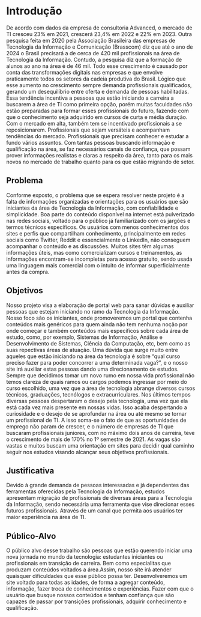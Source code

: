 # Introdução

De acordo com dados da empresa de consultoria Advanced, o mercado de TI cresceu 23% em 2021, crescerá 23,4% em 2022 e 22% em 2023. Outra pesquisa feita em 2020 pela Associação Brasileira das empresas de Tecnologia da Informação e Comunicação (Brasscom) diz que até o ano de 2024 o Brasil precisará a de cerca de 420 mil profissionais na área de Tecnologia da Informação. Contudo, a pesquisa diz que a formação de alunos ao ano na área é de 46 mil. Todo esse crescimento é causado por conta das transformações digitais nas empresas e que envolve praticamente todos os setores da cadeia produtiva do Brasil. Lógico que esse aumento no crescimento sempre demanda profissionais qualificados, gerando um desequilíbrio entre oferta e demanda de pessoas habilitadas.
Essa tendência incentiva a pessoas que estão iniciando a carreira a buscarem a área de TI como primeira opção, porém muitas faculdades não estão preparadas para formar esses profissionais do futuro, fazendo com que o conhecimento seja adquirido em cursos de curta e média duração. Com o mercado em alta, também tem se incentivado profissionais a se reposicionarem. Profissionais que sejam versáteis e acompanham tendências do mercado. Profissionais que precisam conhecer e estudar a fundo vários assuntos.
Com tantas pessoas buscando informação e qualificação na área, se faz necessários canais de confiança, que possam prover informações realistas e claras a respeito da área, tanto para os mais novos no mercado de trabalho quanto para os que estão migrando de setor.


## Problema

Conforme exposto, o problema que se espera resolver neste projeto é a falta de informações organizadas e orientações para os usuários que são iniciantes da área de Tecnologia da Informação, com confiabilidade e simplicidade. Boa parte do conteúdo disponível na internet está pulverizado nas redes sociais, voltado para o público já familiarizado com os jargões e termos técnicos específicos. Os usuários com menos conhecimentos dos sites e perfis que compartilham conhecimento, principalmente em redes sociais como Twitter, Reddit e essencialmente o LinkedIn, não conseguem acompanhar o conteúdo e as discussões. Muitos sites têm algumas informações úteis, mas como comercializam cursos e treinamentos, as informações encontram-se incompletas para acesso gratuito, sendo usada uma linguagem mais comercial com o intuito de informar 
superficialmente antes da compra. 


## Objetivos

Nosso projeto visa a elaboração de portal web para sanar dúvidas e auxiliar pessoas que estejam iniciando no ramo da Tecnologia da Informação. Nosso foco são os iniciantes, onde promoveremos um portal que contenha conteúdos mais genéricos para quem ainda não tem nenhuma noção por onde começar e também conteúdos mais específicos sobre cada área de estudo, como, por exemplo, Sistemas de Informação, Análise e Desenvolvimento de Sistemas, Ciência da Computação, etc, bem como as suas repectivas áreas de atuação.
Uma dúvida que surge muito entre aqueles que estão iniciando na área da tecnologia é sobre “qual curso preciso fazer para poder concorrer a uma determinada vaga?”, e o nosso site irá auxiliar estas pessoas dando uma direcionamento de estudos.
Sempre que decidimos tomar um novo rumo em nossa vida profissional não temos clareza de quais ramos ou cargos podemos ingressar por meio do curso escolhido, uma vez que a área de tecnologia abrange diversos cursos técnicos, graduações, tecnólogos e extracurriculares.
Nos últimos tempos diversas pessoas despertaram o desejo pela tecnologia, uma vez que ela está cada vez mais presente em nossas vidas. Isso acaba despertando a curiosidade e o desejo de se aprofundar na área ou até mesmo se tornar um profissional de TI. A isso soma-se o fato de que as oportunidades de emprego não param de crescer, e o número de empresas de TI que buscaram profissionais juniores, com no máximo dois anos de carreira, teve o crescimento de mais de 170% no 1º semestre de 2021.
As vagas são vastas e muitos buscam uma orientação em sites para decidir qual caminho seguir nos estudos visando alcançar seus objetivos profissionais.


## Justificativa

Devido à grande demanda de pessoas interessadas e já dependentes das ferramentas oferecidas pela Tecnologia da Informação, estudos apresentam migração de profissionais de diversas áreas para a Tecnologia da Informação, sendo necessária uma ferramenta que vise direcionar esses futuros profissionais. Através de um canal que permita aos usuários ter maior experiência na área de TI.


## Público-Alvo

O público alvo desse trabalho são pessoas que estão querendo iniciar uma nova jornada no mundo da tecnologia: estudantes iniciantes ou profissionais em transição de carreira. Bem como especialitas que produzam conteúdos voltados a área.Assim, nosso site irá atender quaisquer dificuldades que esse público possa ter.
Desenvolveremos um site voltado para todas as idades, de forma a agregar conteúdo, informação, fazer troca de conhecimentos e experiências. Fazer com que o usuário que busque nossos conteúdos e tenham confiança que são capazes de passar por transições profissionais, adquirir conhecimento e qualificação.

